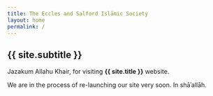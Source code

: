 ```yaml
---
title: The Eccles and Salford Islāmic Society
layout: home
permalink: /
---
```


## {{ site.subtitle }}

Jazakum Allahu Khair, for visiting **{{ site.title }}** website.

We are in the process of re-launching our site very soon. In shāʾallāh.